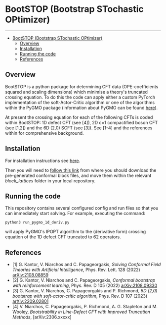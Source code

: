 # BootSTOP (Bootstrap STochastic OPtimizer)

---
<!-- TOC -->
* [BootSTOP (Bootstrap STochastic OPtimizer)](#bootstop-bootstrap-stochastic-optimizer)
  * [Overview](#overview)
  * [Installation](#installation)
  * [Running the code](#running-the-code)
  * [References](#references)
<!-- TOC -->

## Overview
BootSTOP is a python package for determining CFT data (OPE-coefficients squared and scaling dimensions) 
which minimise a theory's truncated crossing equation. To do this the code can apply either a custom PyTorch 
implementation of the soft-Actor-Critic algorithm
or one of the algorithms within the PyGMO package (information about PyGMO can be found 
[here](https://esa.github.io/pygmo2/)). 

At present the crossing equation for each of the following CFTs is coded within BootSTOP: 
1D defect CFT (see [4]), 2D c=1 compactified boson CFT (see [1,2]) 
and the 6D (2,0) SCFT (see [3]). See [1-4] and the references within for comprehensive background.

## Installation
For installation instructions see [here](requirements/getting_started.md).

Then you will need to [follow this link](https://xand-stapleton.github.io/bootpages/blocks)
from where you should download the pre-generated conformal block files, and move them within the relevant *block_lattices* 
folder in your local repository.

## Running the code

This repository contains several configured config and run files so that you can immediately start solving.
For example, executing the command:
   ```
   python3 run_pygmo_1d_deriv.py
   ```
will apply PyGMO's IPOPT algorithm to the (derivative form) crossing equation of the 1D defect CFT 
truncated to 62 operators.



## References
- [1] G. Kantor, V. Niarchos and C. Papageorgakis,
*Solving Conformal Field Theories with Artificial Intelligence*,
Phys. Rev. Lett. 128 (2022) [arXiv:2108.08859](https://arxiv.org/abs/2108.08859)
- [2] G. Kantor, V. Niarchos and C. Papageorgakis,
*Conformal bootstrap with reinforcement learning*,
Phys. Rev. D 105 (2022) [arXiv:2108.09330](https://arxiv.org/abs/2108.09330)
- [3] G. Kantor, V. Niarchos, C. Papageorgakis and P. Richmond,
*6D (2,0) bootstrap with soft-actor-critic algorithm*,
Phys. Rev. D 107 (2023) [arXiv:2209.02801](https://arxiv.org/abs/2209.02801)
- [4] V. Niarchos, C. Papageorgakis, P. Richmond, A. G. Stapleton and M. Wooley,
*Bootstrability in Line-Defect CFT with Improved Truncation Methods*, [arXiv:2306.xxxxx]
